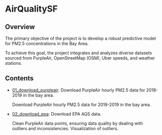 # AirQualitySF

## Overview

The primary objective of the project is to develop a robust predictive model for PM2.5 concentrations in the Bay Area.

To achieve this goal, the project integrates and analyzes diverse datasets sourced from PurpleAir, OpenStreetMap (OSM), Uber speeds, and weather stations.

## Contents

-   [01_download_purpleair](01_download_purpleair.md): Download PurpleAir hourly PM2.5 data for 2018-2019 in the bay area.

    Download PurpleAir hourly PM2.5 data for 2018-2019 in the bay area.
    
-   [02_download_epa](02_download_epa.md): Download EPA AQS data.

    Clean PurpleAir data points, ensuring data quality by dealing with outliers and inconsistencies. Visualization of outliers.
